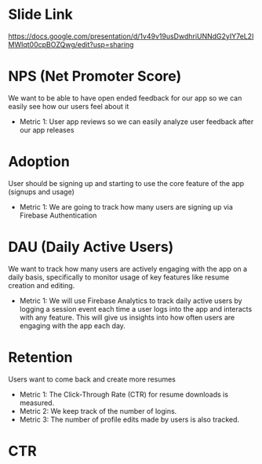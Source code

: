 # Slide Link 
https://docs.google.com/presentation/d/1v49v19usDwdhriUNNdG2yIY7eL2IMWIqt00cpBOZQwg/edit?usp=sharing 

# NPS (Net Promoter Score)
We want to be able to have open ended feedback for our app so we can easily see how our users feel about it
- Metric 1: User app reviews so we can easily analyze user feedback after our app releases

# Adoption
User should be signing up and starting to use the core feature of the app (signups and usage)
- Metric 1: We are going to track how many users are signing up via Firebase Authentication

# DAU (Daily Active Users)
We want to track how many users are actively engaging with the app on a daily basis, specifically to monitor usage of key features like resume creation and editing.
- Metric 1: We will use Firebase Analytics to track daily active users by logging a session event each time a user logs into the app and interacts with any feature.
            This will give us insights into how often users are engaging with the app each day.

# Retention  
Users want to come back and create more resumes
- Metric 1: The Click-Through Rate (CTR) for resume downloads is measured.
- Metric 2: We keep track of the number of logins.
- Metric 3: The number of profile edits made by users is also tracked.


# CTR 
